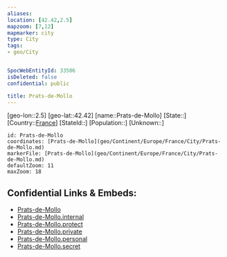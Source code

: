 ```yaml
---
aliases: 
location: [42.42,2.5]
mapzoom: [7,12] 
mapmarker: city 
type: City
tags:
- geo/City


SpocWebEntityId: 33506
isDeleted: false
confidential: public

title: Prats-de-Mollo
---
```

[geo-lon::2.5]
[geo-lat::42.42]
[name::Prats-de-Mollo]
[State::]
[Country::[France](geo/Continent/Europe/France.md)]
[StateId::]
[Population::]
[Unknown::]


```leaflet
id: Prats-de-Mollo
coordinates: [Prats-de-Mollo](geo/Continent/Europe/France/City/Prats-de-Mollo.md)
markerFile: [Prats-de-Mollo](geo/Continent/Europe/France/City/Prats-de-Mollo.md)
defaultZoom: 11 
maxZoom: 18
```


## Confidential Links & Embeds: 
- [Prats-de-Mollo](../../../../../../_public/geo/Continent/Europe/France/City/Prats-de-Mollo.md) 
- [Prats-de-Mollo.internal](../../../../../../_internal/geo/Continent/Europe/France/City/Prats-de-Mollo.internal.md) 
- [Prats-de-Mollo.protect](../../../../../../_protect/geo/Continent/Europe/France/City/Prats-de-Mollo.protect.md) 
- [Prats-de-Mollo.private](../../../../../../_private/geo/Continent/Europe/France/City/Prats-de-Mollo.private.md) 
- [Prats-de-Mollo.personal](../../../../../../_personal/geo/Continent/Europe/France/City/Prats-de-Mollo.personal.md) 
- [Prats-de-Mollo.secret](../../../../../../_secret/geo/Continent/Europe/France/City/Prats-de-Mollo.secret.md) 

